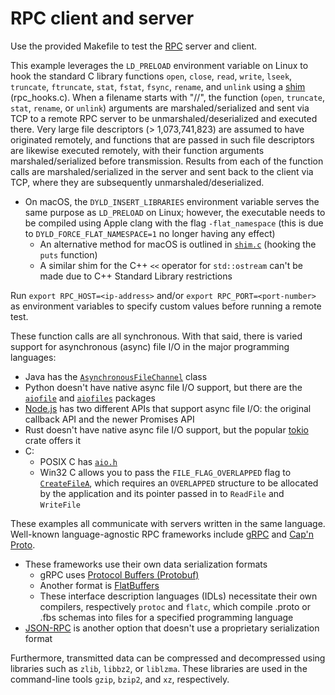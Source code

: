 # RPC client and server

Use the provided Makefile to test the [RPC](https://en.wikipedia.org/wiki/Remote_procedure_call) server and client.

This example leverages the `LD_PRELOAD` environment variable on Linux to hook the standard C library functions `open`, `close`, `read`, `write`, `lseek`, `truncate`, `ftruncate`, `stat`, `fstat`, `fsync`, `rename`, and `unlink` using a [shim](https://en.wikipedia.org/wiki/Shim_(computing)) (rpc_hooks.c). When a filename starts with "//", the function (`open`, `truncate`, `stat`, `rename`, or `unlink`) arguments are marshaled/serialized and sent via TCP to a remote RPC server to be unmarshaled/deserialized and executed there. Very large file descriptors (> 1,073,741,823) are assumed to have originated remotely, and functions that are passed in such file descriptors are likewise executed remotely, with their function arguments marshaled/serialized before transmission. Results from each of the function calls are marshaled/serialized in the server and sent back to the client via TCP, where they are subsequently unmarshaled/deserialized.

- On macOS, the `DYLD_INSERT_LIBRARIES` environment variable serves the same purpose as `LD_PRELOAD` on Linux; however, the executable needs to be compiled using Apple clang with the flag `-flat_namespace` (this is due to `DYLD_FORCE_FLAT_NAMESPACE=1` no longer having any effect)
    - An alternative method for macOS is outlined in [`shim.c`](shim.c) (hooking the `puts` function)
    - A similar shim for the C++ `<<` operator for `std::ostream` can't be made due to C++ Standard Library restrictions

Run `export RPC_HOST=<ip-address>` and/or `export RPC_PORT=<port-number>` as environment variables to specify custom values before running a remote test.

These function calls are all synchronous. With that said, there is varied support for asynchronous (async) file I/O in the major programming languages:

- Java has the [`AsynchronousFileChannel`](https://docs.oracle.com/en/java/javase/21/docs/api/java.base/java/nio/channels/AsynchronousFileChannel.html) class
- Python doesn't have native async file I/O support, but there are the [`aiofile`](https://pypi.org/project/aiofile/) and [`aiofiles`](https://pypi.org/project/aiofiles/) packages
- [Node.js](https://nodejs.org/api/fs.html) has two different APIs that support async file I/O: the original callback API and the newer Promises API
- Rust doesn't have native async file I/O support, but the popular [tokio](https://docs.rs/tokio/latest/tokio/io/index.html) crate offers it
- C:
    - POSIX C has [`aio.h`](https://pubs.opengroup.org/onlinepubs/9699919799/basedefs/aio.h.html)
    - Win32 C allows you to pass the `FILE_FLAG_OVERLAPPED` flag to [`CreateFileA`](https://learn.microsoft.com/en-us/windows/win32/api/fileapi/nf-fileapi-createfilea#synchronous_and_asynchronous_i_o_handles), which requires an `OVERLAPPED` structure to be allocated by the application and its pointer passed in to `ReadFile` and `WriteFile`

These examples all communicate with servers written in the same language. Well-known language-agnostic RPC frameworks include [gRPC](https://en.wikipedia.org/wiki/GRPC) and [Cap'n Proto](https://en.wikipedia.org/wiki/Cap%27n_Proto).

- These frameworks use their own data serialization formats
    - gRPC uses [Protocol Buffers (Protobuf)](https://en.wikipedia.org/wiki/Protocol_Buffers)
    - Another format is [FlatBuffers](https://en.wikipedia.org/wiki/FlatBuffers)
    - These interface description languages (IDLs) necessitate their own compilers, respectively `protoc` and `flatc`, which compile .proto or .fbs schemas into files for a specified programming language
- [JSON-RPC](https://en.wikipedia.org/wiki/JSON-RPC) is another option that doesn't use a proprietary serialization format

Furthermore, transmitted data can be compressed and decompressed using libraries such as `zlib`, `libbz2`, or `liblzma`. These libraries are used in the command-line tools `gzip`, `bzip2`, and `xz`, respectively.
